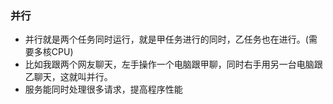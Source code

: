 ### 并行

- 并行就是两个任务同时运行，就是甲任务进行的同时，乙任务也在进行。(需要多核CPU)
- 比如我跟两个网友聊天，左手操作一个电脑跟甲聊，同时右手用另一台电脑跟乙聊天，这就叫并行。
- 服务能同时处理很多请求，提高程序性能
